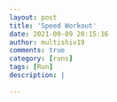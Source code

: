 ```yaml
---
layout: post
title: 'Speed Workout'
date: 2021-09-09 20:15:16
author: multishiv19
comments: true
category: [runs]
tags: [Run]
description: |
    
---
```





<div width='100%' class='strava-embed-placeholder' data-embed-type='activity' data-embed-id='5930804798'></div>
<script src='https://strava-embeds.com/embed.js'></script>
